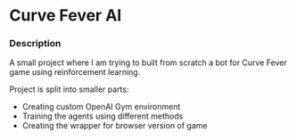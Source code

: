 # Curve Fever AI

### Description 
A small project where I am trying to built from scratch a bot for Curve Fever game using reinforcement learning.

Project is split into smaller parts:
  - Creating custom OpenAI Gym environment
  - Training the agents using different methods
  - Creating the wrapper for browser version of game
  
